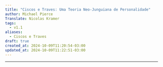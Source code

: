 ```yaml
---
title: "Ciscos e Traves: Uma Teoria Neo-Junguiana de Personalidade"
author: Michael Pierce
Translate: Nicolas Kramer
tags:
  - v1.1
aliases:
  - Ciscos e Traves
draft: true
created_at: 2024-10-09T11:20:54-03:00
updated_at: 2024-10-09T11:22:51-03:00
---
```



---

